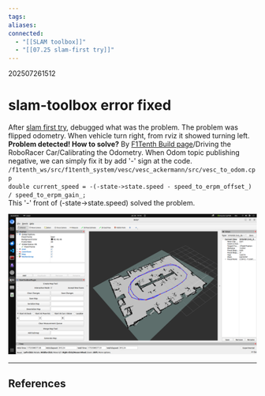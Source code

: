 ```yaml
---
tags: 
aliases: 
connected:
  - "[[SLAM toolbox]]"
  - "[[07.25 slam-first try]]"
---
```

202507261512
# slam-toolbox error fixed
After [slam first try](07.25%20slam-first%20try.md), debugged what was the problem.
The problem was flipped odometry. When vehicle turn right, from rviz it showed turning left.
**Problem detected! How to solve?** 
By [F1Tenth Build page](https://roboracer.ai/build)/Driving the RoboRacer Car/Calibrating the Odometry. When Odom topic publishing negative, we can simply fix it by add '-' sign at the code. 
`/f1tenth_ws/src/f1tenth_system/vesc/vesc_ackermann/src/vesc_to_odom.cpp`   
`double current_speed = -(-state->state.speed - speed_to_erpm_offset_) / speed_to_erpm_gain_;`  
This '-' front of (-state->state.speed) solved the problem.

![](../Files/Map-room-216.png)


---
## References